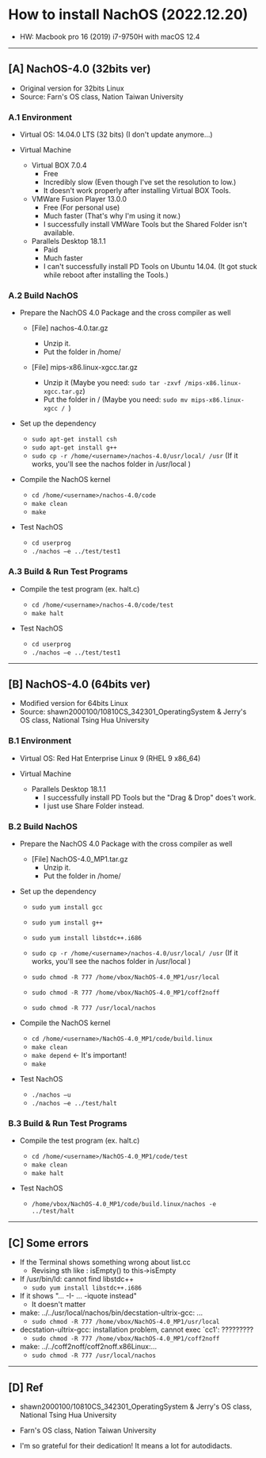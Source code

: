 # How to install NachOS (2022.12.20)

- HW: Macbook pro 16 (2019) i7-9750H with macOS 12.4

---

## [A] NachOS-4.0 (32bits ver)
- Original version for 32bits Linux
- Source: Farn's OS class, Nation Taiwan University

### A.1 Environment

- Virtual OS: 14.04.0 LTS (32 bits) (I don't update anymore...)

- Virtual Machine
  - Virtual BOX 7.0.4
    - Free
    - Incredibly slow (Even though I've set the resolution to low.)
    - It doesn't work properly after installing Virtual BOX Tools.
  - VMWare Fusion Player 13.0.0
    - Free (For personal use)
    - Much faster (That's why I'm using it now.)
    - I successfully install VMWare Tools but the Shared Folder isn't available.
  - Parallels Desktop 18.1.1
    - Paid
    - Much faster
    - I can't successfully install PD Tools on Ubuntu 14.04. (It got stuck while reboot after installing the Tools.)

### A.2 Build NachOS

- Prepare the NachOS 4.0 Package and the cross compiler as well
  - [File] nachos-4.0.tar.gz 
    - Unzip it.
    - Put the folder in /home/<username>
 
  - [File] mips-x86.linux-xgcc.tar.gz
    - Unzip it
      (Maybe you need: ```sudo tar -zxvf /mips-x86.linux-xgcc.tar.gz```)
    - Put the folder in /
      (Maybe you need: ```sudo mv mips-x86.linux-xgcc / ```)
  
- Set up the dependency
  - ```sudo apt-get install csh```
  - ```sudo apt-get install g++```
  - ```sudo cp -r /home/<username>/nachos-4.0/usr/local/ /usr```
  (If it works, you'll see the nachos folder in /usr/local )
  
- Compile the NachOS kernel
  - ```cd /home/<username>/nachos-4.0/code```
  - ```make clean```
  - ```make ```

- Test NachOS
  - ```cd userprog```
  - ```./nachos –e ../test/test1```
  
### A.3 Build & Run Test Programs

- Compile the test program (ex. halt.c)
  - ```cd /home/<username>/nachos-4.0/code/test```
  - ```make halt```
 
- Test NachOS
  - ```cd userprog```
  - ```./nachos –e ../test/test1```

---

## [B] NachOS-4.0 (64bits ver)
- Modified version for 64bits Linux
- Source: shawn2000100/10810CS_342301_OperatingSystem & Jerry's OS class, National Tsing Hua University


### B.1 Environment

- Virtual OS: Red Hat Enterprise Linux 9 (RHEL 9 x86_64)

- Virtual Machine
  - Parallels Desktop 18.1.1
    - I successfully install PD Tools but the "Drag & Drop" does't work.
    - I just use Share Folder instead.

### B.2 Build NachOS

- Prepare the NachOS 4.0 Package with the cross compiler as well
  - [File] NachOS-4.0_MP1.tar.gz
    - Unzip it.
    - Put the folder in /home/<username>
  
- Set up the dependency
  - ```sudo yum install gcc```
  - ```sudo yum install g++```
  - ```sudo yum install libstdc++.i686```
  
  - ```sudo cp -r /home/<username>/nachos-4.0/usr/local/ /usr```
  (If it works, you'll see the nachos folder in /usr/local )
  
  - ```sudo chmod -R 777 /home/vbox/NachOS-4.0_MP1/usr/local```
  - ```sudo chmod -R 777 /home/vbox/NachOS-4.0_MP1/coff2noff```
  - ```sudo chmod -R 777 /usr/local/nachos```
  
- Compile the NachOS kernel
  - ```cd /home/<username>/NachOS-4.0_MP1/code/build.linux```
  - ```make clean```
  - ```make depend``` <- It's important!
  - ```make```

- Test NachOS
  - ```./nachos –u```
  - ```./nachos –e ../test/halt```
  
### B.3 Build & Run Test Programs

- Compile the test program (ex. halt.c)
  - ```cd /home/<username>/NachOS-4.0_MP1/code/test```
  - ```make clean```
  - ```make halt```
 
- Test NachOS
  - ```/home/vbox/NachOS-4.0_MP1/code/build.linux/nachos -e ../test/halt```

---

## [C] Some errors
- If the Terminal shows something wrong about list.cc
  - Revising sth like : isEmpty() to this->isEmpty
- If /usr/bin/ld: cannot find libstdc++
  - ```sudo yum install libstdc++.i686```
- If it shows "... -I- ... -iquote instead" 
  - It doesn't matter
- make: ../../usr/local/nachos/bin/decstation-ultrix-gcc: ...
  - ```sudo chmod -R 777 /home/vbox/NachOS-4.0_MP1/usr/local```
- decstation-ultrix-gcc: installation problem, cannot exec `cc1': ?????????
  - ```sudo chmod -R 777 /home/vbox/NachOS-4.0_MP1/coff2noff```
- make: ../../coff2noff/coff2noff.x86Linux:...
  - ```sudo chmod -R 777 /usr/local/nachos```

---

## [D] Ref
- shawn2000100/10810CS_342301_OperatingSystem & Jerry's OS class, National Tsing Hua University
- Farn's OS class, Nation Taiwan University

- I'm so grateful for their dedication! It means a lot for autodidacts.
